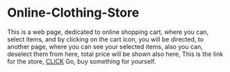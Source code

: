 # Online-Clothing-Store
This is a web page, dedicated to online shopping cart, where you can,
select items, and by clicking on the cart icon, you will be directed,
to another page, where you can see your selected items, also you can,
deselect them from here, total price will be shown also here,
This is the link for the store, [CLICK](https://ajangditrya.github.io/Online-Clothing-Store/)
Go, buy something for yourself.
